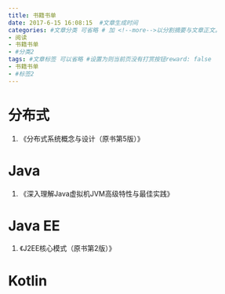 ```yaml
---
title: 书籍书单
date: 2017-6-15 16:08:15  #文章生成时间
categories: #文章分类 可省略 # 加 <!--more-->以分割摘要与文章正文。
- 阅读
- 书籍书单
- #分类2
tags: #文章标签 可以省略 #设置为则当前页没有打赏按钮reward: false
- 书籍书单
- #标签2
---
```


# 分布式 #
1. 《分布式系统概念与设计（原书第5版）》

# Java #
1. 《深入理解Java虚拟机JVM高级特性与最佳实践》

# Java EE #
1. 《J2EE核心模式（原书第2版）》

# Kotlin #
<!--more-->